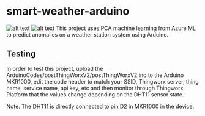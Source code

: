 # smart-weather-arduino
![alt text](https://raw.githubusercontent.com/tidusdavid/smart-weather-arduino/master/Resources/Architecture.png)
![alt text](https://raw.githubusercontent.com/tidusdavid/smart-weather-arduino/master/Resources/Device.jpg)
This project uses PCA machine learning from Azure ML to predict anomalies on a weather station system using Arduino.

## Testing

In order to test this project, upload the ArduinoCodes/postThingWorxV2/postThingWorxV2.ino to the Arduino MKR1000, edit the code header to match your SSID, Thingworx server, thing name, service name, api key, etc and then monitor through Thingworx Platform that the values change depending on the DHT11 sensor state.

Note: The DHT11 is directly connected to pin D2 in MKR1000 in the device.
